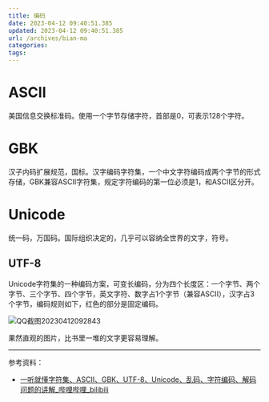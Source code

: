 ```yaml
---
title: 编码
date: 2023-04-12 09:40:51.385
updated: 2023-04-12 09:40:51.385
url: /archives/bian-ma
categories: 
tags: 
---
```


# ASCII

美国信息交换标准码。使用一个字节存储字符，首部是0，可表示128个字符。

# GBK

汉子内码扩展规范，国标。汉字编码字符集，一个中文字符编码成两个字节的形式存储，GBK兼容ASCII字符集，规定字符编码的第一位必须是1，和ASCII区分开。

# Unicode

统一码，万国码。国际组织决定的，几乎可以容纳全世界的文字，符号。

## UTF-8

Unicode字符集的一种编码方案，可变长编码，分为四个长度区：一个字节、两个字节、三个字节、四个字节，英文字符、数字占1个字节（兼容ASCII），汉字占3个字节，编码规则如下，红色的部分是固定编码。

![QQ截图20230412092843](https://img.shuyepl.com/202304120929497.png)

果然直观的图片，比书里一堆的文字更容易理解。

---

参考资料：

- [一听就懂字符集、ASCII、GBK、UTF-8、Unicode、乱码、字符编码、解码问题的讲解_哔哩哔哩_bilibili](https://www.bilibili.com/video/BV1xD4y1y7yc/?spm_id_from=333.337.search-card.all.click&vd_source=3b9bc9314c9590a1d18a84ef490fb982)
